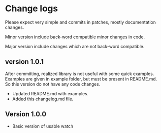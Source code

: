 # Change logs

Please expect very simple and commits in patches, mostly documentation changes.

Minor version include back-word compatible minor changes in code.

Major version include changes which are not back-word compatible.

## version 1.0.1

After committing, realized library is not useful with some quick examples. Examples are given in example folder,
but must be present in README.md. So this version do not have any code changes.

- Updated README.md with examples.
- Added this changelog.md file.

## Version 1.0.0

- Basic version of usable watch